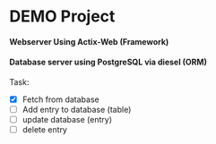 # DEMO Project
#### Webserver Using Actix-Web (Framework)
#### Database server using PostgreSQL via diesel (ORM)

Task:
- [x] Fetch from database
- [ ] Add entry to database (table)
- [ ] update database (entry)
- [ ] delete entry
